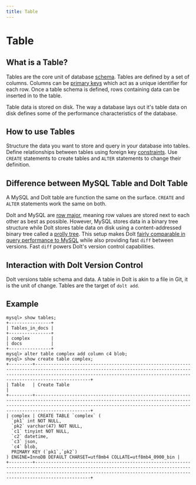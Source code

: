 ```yaml
---
title: Table
---
```


# Table

## What is a Table?

Tables are the core unit of database [schema](./schema.md). Tables are defined by a set of columns. Columns can be [primary keys](./primary-key.md) which act as a unique identifier for each row. Once a table schema is defined, rows containing data can be inserted in to the table.

Table data is stored on disk. The way a database lays out it's table data on disk defines some of the performance characteristics of the database. 

## How to use Tables

Structure the data you want to store and query in your database into tables. Define relationships between tables using foreign key [constraints](./constraints.md). Use `CREATE` statements to create tables and `ALTER` statements to change their definition.

## Difference between MySQL Table and Dolt Table

A MySQL and Dolt table are function the same on the surface. `CREATE` and `ALTER` statements work the same on both.

Dolt and MySQL are [row major](https://en.wikipedia.org/wiki/Row-_and_column-major_order), meaning row values are stored next to each other as best as possible. However, MySQL stores data in a binary tree structure while Dolt stores table data on disk using a content-addressed binary tree called a [prolly tree](../../../architecture/storage-engine/prolly-tree.md). This setup makes Dolt [fairly comparable in query performance to MySQL](../../../reference/sql/benchmarks/latency.md) while also providing fast `diff` between versions. Fast `diff` powers Dolt's version control capabilities.

## Interaction with Dolt Version Control

Dolt versions table schema and data. A table in Dolt is akin to a file in Git, it is the unit of change. Tables are the target of `dolt add`. 

## Example

```
mysql> show tables;
+----------------+
| Tables_in_docs |
+----------------+
| complex        |
| docs           |
+----------------+
mysql> alter table complex add column c4 blob;
mysql> show create table complex;
+---------+---------------------------------------------------------------------------------------------------------------------------------------------------------------------------------------------------------------------------------------+
| Table   | Create Table                                                                                                                                                                                                                                  |
+---------+---------------------------------------------------------------------------------------------------------------------------------------------------------------------------------------------------------------------------------------+
| complex | CREATE TABLE `complex` (
  `pk1` int NOT NULL,
  `pk2` varchar(47) NOT NULL,
  `c1` tinyint NOT NULL,
  `c2` datetime,
  `c3` json,
  `c4` blob,
  PRIMARY KEY (`pk1`,`pk2`)
) ENGINE=InnoDB DEFAULT CHARSET=utf8mb4 COLLATE=utf8mb4_0900_bin |
+---------+---------------------------------------------------------------------------------------------------------------------------------------------------------------------------------------------------------------------------------------+
```